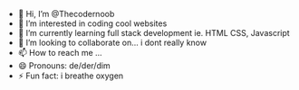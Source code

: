 - 👋 Hi, I’m @Thecodernoob
- 👀 I’m interested in coding cool websites
- 🌱 I’m currently learning full stack development ie. HTML CSS, Javascript
- 💞️ I’m looking to collaborate on... i dont really know
- 📫 How to reach me ...
- 😄 Pronouns: de/der/dim
- ⚡ Fun fact: i breathe oxygen

<!---
Thecodernoob/Thecodernoob is a ✨ special ✨ repository because its `README.md` (this file) appears on your GitHub profile.
You can click the Preview link to take a look at your changes.
--->
